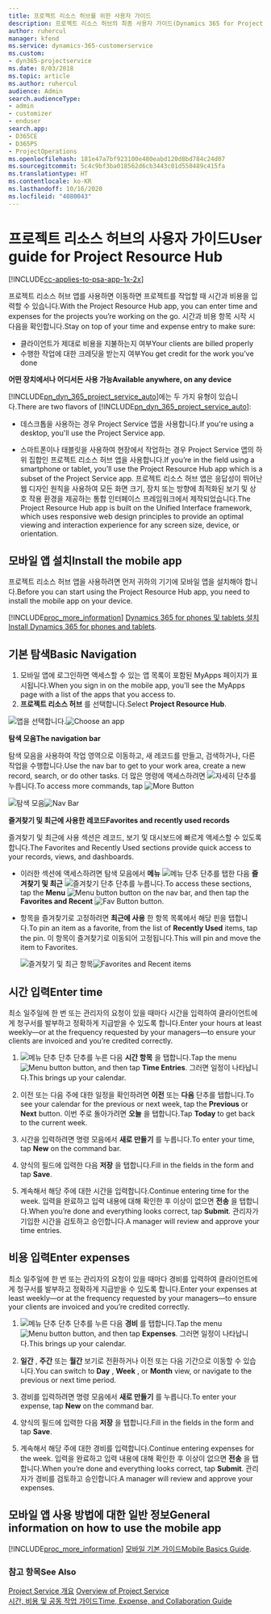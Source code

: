 ```yaml
---
title: 프로젝트 리소스 허브를 위한 사용자 가이드
description: 프로젝트 리소스 허브의 최종 사용자 가이드(Dynamics 365 for Project Service)
author: ruhercul
manager: kfend
ms.service: dynamics-365-customerservice
ms.custom:
- dyn365-projectservice
ms.date: 8/03/2018
ms.topic: article
ms.author: ruhercul
audience: Admin
search.audienceType:
- admin
- customizer
- enduser
search.app:
- D365CE
- D365PS
- ProjectOperations
ms.openlocfilehash: 181e47a7bf923100e480eabd120d8bd784c24d07
ms.sourcegitcommit: 5c4c9bf3ba018562d6cb3443c01d550489c415fa
ms.translationtype: HT
ms.contentlocale: ko-KR
ms.lasthandoff: 10/16/2020
ms.locfileid: "4080043"
---
```

# <a name="user-guide-for-project-resource-hub"></a><span data-ttu-id="c94be-103">프로젝트 리소스 허브의 사용자 가이드</span><span class="sxs-lookup"><span data-stu-id="c94be-103">User guide for Project Resource Hub</span></span>

[!INCLUDE[cc-applies-to-psa-app-1x-2x](../includes/cc-applies-to-psa-app-1x-2x.md)]

<span data-ttu-id="c94be-104">프로젝트 리소스 허브 앱를 사용하면 이동하면 프로젝트를 작업할 때 시간과 비용을 입력할 수 있습니다.</span><span class="sxs-lookup"><span data-stu-id="c94be-104">With the Project Resource Hub app, you can enter time and expenses for the projects you’re working on the go.</span></span> <span data-ttu-id="c94be-105">시간과 비용 항목 시작 시 다음을 확인합니다.</span><span class="sxs-lookup"><span data-stu-id="c94be-105">Stay on top of your time and expense entry to make sure:</span></span>

- <span data-ttu-id="c94be-106">클라이언트가 제대로 비용을 지불하는지 여부</span><span class="sxs-lookup"><span data-stu-id="c94be-106">Your clients are billed properly</span></span>
- <span data-ttu-id="c94be-107">수행한 작업에 대한 크레딧을 받는지 여부</span><span class="sxs-lookup"><span data-stu-id="c94be-107">You get credit for the work you’ve done</span></span>

<span data-ttu-id="c94be-108">**어떤 장치에서나 어디서든 사용 가능**</span><span class="sxs-lookup"><span data-stu-id="c94be-108">**Available anywhere, on any device**</span></span>

<span data-ttu-id="c94be-109">[!INCLUDE[pn_dyn_365_project_service_auto](../includes/pn-dyn-365-project-service-auto.md)]에는 두 가지 유형이 있습니다.</span><span class="sxs-lookup"><span data-stu-id="c94be-109">There are two flavors of [!INCLUDE[pn_dyn_365_project_service_auto](../includes/pn-dyn-365-project-service-auto.md)]:</span></span> 

- <span data-ttu-id="c94be-110">데스크톱을 사용하는 경우 Project Service 앱을 사용합니다.</span><span class="sxs-lookup"><span data-stu-id="c94be-110">If you're using a desktop, you'll use the Project Service app.</span></span> 

- <span data-ttu-id="c94be-111">스마트폰이나 태블릿을 사용하여 현장에서 작업하는 경우 Project Service 앱의 하위 집합인 프로젝트 리소스 허브 앱을 사용합니다.</span><span class="sxs-lookup"><span data-stu-id="c94be-111">If you’re in the field using a smartphone or tablet, you’ll use the Project Resource Hub app which is a subset of the Project Service  app.</span></span> <span data-ttu-id="c94be-112">프로젝트 리소스 허브 앱은 응답성이 뛰어난 웹 디자인 원칙을 사용하여 모든 화면 크기, 장치 또는 방향에 최적화된 보기 및 상호 작용 환경을 제공하는 통합 인터페이스 프레임워크에서 제작되었습니다.</span><span class="sxs-lookup"><span data-stu-id="c94be-112">The Project Resource Hub app is built on the Unified Interface framework, which uses responsive web design principles to provide an optimal viewing and interaction experience for any screen size, device, or orientation.</span></span> 


## <a name="install-the-mobile-app"></a><span data-ttu-id="c94be-113">모바일 앱 설치</span><span class="sxs-lookup"><span data-stu-id="c94be-113">Install the mobile app</span></span>
<span data-ttu-id="c94be-114">프로젝트 리소스 허브 앱을 사용하려면 먼저 귀하의 기기에 모바일 앱을 설치해야 합니다.</span><span class="sxs-lookup"><span data-stu-id="c94be-114">Before you can start using the Project Resource Hub app, you need to install the mobile app on your device.</span></span> 

[!INCLUDE[proc_more_information](../includes/proc-more-information.md)] <span data-ttu-id="c94be-115">[Dynamics 365 for phones 및 tablets 설치](https://docs.microsoft.com/dynamics365/mobile-app/install-dynamics-365-for-phones-and-tablets)</span><span class="sxs-lookup"><span data-stu-id="c94be-115">[Install Dynamics 365 for phones and tablets](https://docs.microsoft.com/dynamics365/mobile-app/install-dynamics-365-for-phones-and-tablets).</span></span>

## <a name="basic-navigation"></a><span data-ttu-id="c94be-116">기본 탐색</span><span class="sxs-lookup"><span data-stu-id="c94be-116">Basic Navigation</span></span>
1.  <span data-ttu-id="c94be-117">모바일 앱에 로그인하면 액세스할 수 있는 앱 목록이 포함된 MyApps 페이지가 표시됩니다.</span><span class="sxs-lookup"><span data-stu-id="c94be-117">When you sign in on the mobile app, you’ll see the MyApps page with a list of the apps that you access to.</span></span> 
2.  <span data-ttu-id="c94be-118">**프로젝트 리소스 허브** 를 선택합니다.</span><span class="sxs-lookup"><span data-stu-id="c94be-118">Select **Project Resource Hub**.</span></span>

<span data-ttu-id="c94be-119">![앱을 선택합니다.](media/chooseApp_1.png "앱을 선택합니다.")</span><span class="sxs-lookup"><span data-stu-id="c94be-119">![Choose an app](media/chooseApp_1.png "Choose an app")</span></span>

<span data-ttu-id="c94be-120">**탐색 모음**</span><span class="sxs-lookup"><span data-stu-id="c94be-120">**The navigation bar**</span></span>

<span data-ttu-id="c94be-121">탐색 모음을 사용하여 작업 영역으로 이동하고, 새 레코드를 만들고, 검색하거나, 다른 작업을 수행합니다.</span><span class="sxs-lookup"><span data-stu-id="c94be-121">Use the nav bar to get to your work area, create a new record, search, or do other tasks.</span></span> <span data-ttu-id="c94be-122">더 많은 명령에 액세스하려면 ![자세히 단추](media/MoreButton.png "자세히 버튼")를 누릅니다.</span><span class="sxs-lookup"><span data-stu-id="c94be-122">To access more commands, tap ![More Button](media/MoreButton.png "More Button")</span></span>

<span data-ttu-id="c94be-123">![탐색 모음](media/NavBar_2.png "탐색 모음")</span><span class="sxs-lookup"><span data-stu-id="c94be-123">![Nav Bar](media/NavBar_2.png "Nav Bar")</span></span>

<span data-ttu-id="c94be-124">**즐겨찾기 및 최근에 사용한 레코드**</span><span class="sxs-lookup"><span data-stu-id="c94be-124">**Favorites and recently used records**</span></span>

<span data-ttu-id="c94be-125">즐겨찾기 및 최근에 사용 섹션은 레코드, 보기 및 대시보드에 빠르게 액세스할 수 있도록 합니다.</span><span class="sxs-lookup"><span data-stu-id="c94be-125">The Favorites and Recently Used sections provide quick access to your records, views, and dashboards.</span></span> 

- <span data-ttu-id="c94be-126">이러한 섹션에 액세스하려면 탐색 모음에서 **메뉴** ![메뉴 단추](media/MenuButton.png "메뉴 단추") 단추를 탭한 다음 **즐겨찾기 및 최근** ![즐겨찾기 단추](media/FavButton.png "즐겨 찾기 단추") 단추를 누릅니다.</span><span class="sxs-lookup"><span data-stu-id="c94be-126">To access these sections, tap the **Menu** ![Menu button](media/MenuButton.png "Menu button") button on the nav bar, and then tap the **Favorites and Recent** ![Fav Button](media/FavButton.png "Fav Button") button.</span></span>

- <span data-ttu-id="c94be-127">항목을 즐겨찾기로 고정하려면 **최근에 사용** 한 항목 목록에서 해당 핀을 탭합니다.</span><span class="sxs-lookup"><span data-stu-id="c94be-127">To pin an item as a favorite, from the list of **Recently Used** items, tap the pin.</span></span> <span data-ttu-id="c94be-128">이 항목이 즐겨찾기로 이동되어 고정됩니다.</span><span class="sxs-lookup"><span data-stu-id="c94be-128">This will pin and move the item to Favorites.</span></span>

  <span data-ttu-id="c94be-129">![즐겨찾기 및 최근 항목](media/Favs_3.png "즐겨찾기 및 최근 항목")</span><span class="sxs-lookup"><span data-stu-id="c94be-129">![Favorites and Recent items](media/Favs_3.png "Favorites and Recent items")</span></span>
 
## <a name="enter-time"></a><span data-ttu-id="c94be-130">시간 입력</span><span class="sxs-lookup"><span data-stu-id="c94be-130">Enter time</span></span>
<span data-ttu-id="c94be-131">최소 일주일에 한 번 또는 관리자의 요청이 있을 때마다 시간을 입력하여 클라이언트에게 청구서를 발부하고 정확하게 지급받을 수 있도록 합니다.</span><span class="sxs-lookup"><span data-stu-id="c94be-131">Enter your hours at least weekly—or at the frequency requested by your managers—to ensure your clients are invoiced and you’re credited correctly.</span></span>

1. <span data-ttu-id="c94be-132">![메뉴 단추](media/MenuButton.png "메뉴 단추") 단추 단추를 누른 다음 **시간 항목** 을 탭합니다.</span><span class="sxs-lookup"><span data-stu-id="c94be-132">Tap the menu ![Menu button](media/MenuButton.png "Menu button") button, and then tap **Time Entries**.</span></span> <span data-ttu-id="c94be-133">그러면 일정이 나타납니다.</span><span class="sxs-lookup"><span data-stu-id="c94be-133">This brings up your calendar.</span></span>

2. <span data-ttu-id="c94be-134">이전 또는 다음 주에 대한 일정을 확인하려면 **이전** 또는 **다음** 단추를 탭합니다.</span><span class="sxs-lookup"><span data-stu-id="c94be-134">To see your calendar for the previous or next week, tap the **Previous** or **Next** button.</span></span> <span data-ttu-id="c94be-135">이번 주로 돌아가려면 **오늘** 을 탭합니다.</span><span class="sxs-lookup"><span data-stu-id="c94be-135">Tap **Today** to get back to the current week.</span></span>

3. <span data-ttu-id="c94be-136">시간을 입력하려면 명령 모음에서 **새로 만들기** 를 누릅니다.</span><span class="sxs-lookup"><span data-stu-id="c94be-136">To enter your time, tap **New** on the command bar.</span></span> 

4. <span data-ttu-id="c94be-137">양식의 필드에 입력한 다음 **저장** 을 탭합니다.</span><span class="sxs-lookup"><span data-stu-id="c94be-137">Fill in the fields in the form and tap **Save**.</span></span>

5. <span data-ttu-id="c94be-138">계속해서 해당 주에 대한 시간을 입력합니다.</span><span class="sxs-lookup"><span data-stu-id="c94be-138">Continue entering time for the week.</span></span> <span data-ttu-id="c94be-139">입력을 완료하고 입력 내용에 대해 확인한 후 이상이 없으면 **전송** 을 탭합니다.</span><span class="sxs-lookup"><span data-stu-id="c94be-139">When you’re done and everything looks correct, tap **Submit**.</span></span> <span data-ttu-id="c94be-140">관리자가 기입한 시간을 검토하고 승인합니다.</span><span class="sxs-lookup"><span data-stu-id="c94be-140">A manager will review and approve your time entries.</span></span>

## <a name="enter-expenses"></a><span data-ttu-id="c94be-141">비용 입력</span><span class="sxs-lookup"><span data-stu-id="c94be-141">Enter expenses</span></span> 
<span data-ttu-id="c94be-142">최소 일주일에 한 번 또는 관리자의 요청이 있을 때마다 경비를 입력하여 클라이언트에게 청구서를 발부하고 정확하게 지급받을 수 있도록 합니다.</span><span class="sxs-lookup"><span data-stu-id="c94be-142">Enter your expenses at least weekly—or at the frequency requested by your managers—to ensure your clients are invoiced and you’re credited correctly.</span></span>

1. <span data-ttu-id="c94be-143">![메뉴 단추](media/MenuButton.png "메뉴 단추") 단추 단추를 누른 다음 **경비** 를 탭합니다.</span><span class="sxs-lookup"><span data-stu-id="c94be-143">Tap the menu ![Menu button](media/MenuButton.png "Menu button") button, and then tap **Expenses**.</span></span> <span data-ttu-id="c94be-144">그러면 일정이 나타납니다.</span><span class="sxs-lookup"><span data-stu-id="c94be-144">This brings up your calendar.</span></span>

2. <span data-ttu-id="c94be-145">**일간** , **주간** 또는 **월간** 보기로 전환하거나 이전 또는 다음 기간으로 이동할 수 있습니다.</span><span class="sxs-lookup"><span data-stu-id="c94be-145">You can switch to **Day** , **Week** , or **Month** view, or navigate to the previous or next time period.</span></span> 

3. <span data-ttu-id="c94be-146">경비를 입력하려면 명령 모음에서 **새로 만들기** 를 누릅니다.</span><span class="sxs-lookup"><span data-stu-id="c94be-146">To enter your expense, tap **New** on the command bar.</span></span> 

4. <span data-ttu-id="c94be-147">양식의 필드에 입력한 다음 **저장** 을 탭합니다.</span><span class="sxs-lookup"><span data-stu-id="c94be-147">Fill in the fields in the form and tap **Save**.</span></span>

5. <span data-ttu-id="c94be-148">계속해서 해당 주에 대한 경비를 입력합니다.</span><span class="sxs-lookup"><span data-stu-id="c94be-148">Continue entering expenses for the week.</span></span> <span data-ttu-id="c94be-149">입력을 완료하고 입력 내용에 대해 확인한 후 이상이 없으면 **전송** 을 탭합니다.</span><span class="sxs-lookup"><span data-stu-id="c94be-149">When you’re done and everything looks correct, tap **Submit**.</span></span> <span data-ttu-id="c94be-150">관리자가 경비를 검토하고 승인합니다.</span><span class="sxs-lookup"><span data-stu-id="c94be-150">A manager will review and approve your expenses.</span></span>

## <a name="general-information-on-how-to-use-the-mobile-app"></a><span data-ttu-id="c94be-151">모바일 앱 사용 방법에 대한 일반 정보</span><span class="sxs-lookup"><span data-stu-id="c94be-151">General information on how to use the mobile app</span></span> 
[!INCLUDE[proc_more_information](../includes/proc-more-information.md)] <span data-ttu-id="c94be-152">[모바일 기본 가이드](https://docs.microsoft.com/dynamics365/mobile-app/dynamics-365-phones-tablets-users-guide)</span><span class="sxs-lookup"><span data-stu-id="c94be-152">[Mobile Basics Guide](https://docs.microsoft.com/dynamics365/mobile-app/dynamics-365-phones-tablets-users-guide).</span></span>

### <a name="see-also"></a><span data-ttu-id="c94be-153">참고 항목</span><span class="sxs-lookup"><span data-stu-id="c94be-153">See Also</span></span>  
 <span data-ttu-id="c94be-154">[Project Service 개요](../psa/overview.md) </span><span class="sxs-lookup"><span data-stu-id="c94be-154">[Overview of Project Service](../psa/overview.md) </span></span>  
 [<span data-ttu-id="c94be-155">시간, 비용 및 공동 작업 가이드</span><span class="sxs-lookup"><span data-stu-id="c94be-155">Time, Expense, and Collaboration Guide</span></span>](../psa/time-expense-collaboration-guide.md)   
 

